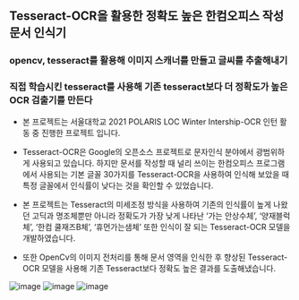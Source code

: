 ## Tesseract-OCR을 활용한 정확도 높은 한컴오피스 작성문서 인식기

### opencv, tesseract를 활용해 이미지 스캐너를 만들고 글씨를 추출해내기
### 직접 학습시킨 tesseract를 사용해 기존 tesseract보다 더 정확도가 높은 OCR 검출기를 만든다

* 본 프로젝트는 서울대학교 2021 POLARIS LOC Winter Intership-OCR 인턴 활동 중 진행한 프로젝트 입니다.

* Tesseract-OCR은 Google의 오픈소스 프로젝트로 문자인식 분야에서 광범위하게 사용되고 있습니다. 
  하지만 문서를 작성할 때 널리 쓰이는 한컴오피스 프로그램에서 사용되는 기본 글꼴 30가지를 Tesseract-OCR을 사용하여 인식해 보았을 때
  특정 글꼴에서 인식률이 낮다는 것을 확인할 수 있었습니다. 

* 본 프로젝트는 Tesseract의 미세조정 방식을 사용하여 기존의 인식률이 높게 나왔던 고딕과 명조체뿐만 아니라 정확도가 가장 낮게 나타난 
 ‘가는 안상수체’, ‘양재블럭체’, ‘한컴 쿨재즈B체’, ‘휴먼가는샘체’ 또한 인식이 잘 되는 Tesseract-OCR 모델을 개발하였습니다.
 
* 또한 OpenCv의 이미지 전처리를 통해 문서 영역을 인식한 후 향상된 Tesseract-OCR 모델을 사용해 기존 Tesseract보다 정확도 높은 결과를 도출해냈습니다.
 

![image](https://user-images.githubusercontent.com/80324369/166236425-208a2878-e09c-4c06-abd5-28452aca089b.png)
![image](https://user-images.githubusercontent.com/80324369/166236502-bc9f1ea9-805e-45a5-b1d0-a67efbb28015.png)
![image](https://user-images.githubusercontent.com/80324369/166236534-fe6746c1-b01b-48dd-ae1a-6a8ecef5285a.png)
